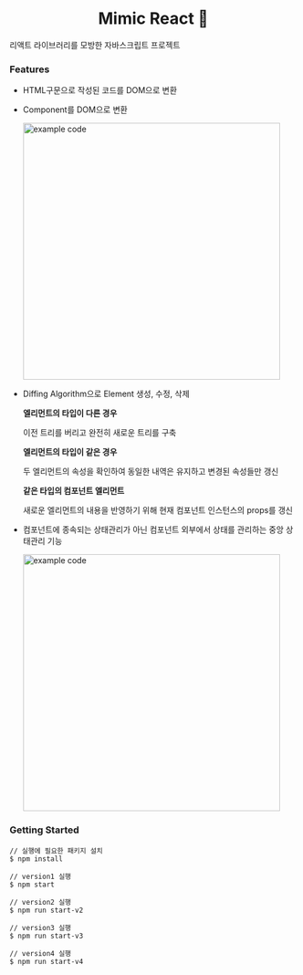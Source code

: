 <h1 align="center">Mimic React 🎩</h1>
<p>리액트 라이브러리를 모방한 자바스크립트 프로젝트</p>

### Features

- HTML구문으로 작성된 코드를 DOM으로 변환
- Component를 DOM으로 변환
  <p align="left"><img src="https://github.com/Danji-ya/JS_mimic-react/assets/53927959/faaa916e-1b3f-451d-9490-e6ea7204953d" alt="example code" width='450px'></p>

- Diffing Algorithm으로 Element 생성, 수정, 삭제

  **엘리먼트의 타입이 다른 경우**

  이전 트리를 버리고 완전히 새로운 트리를 구축

  **엘리먼트의 타입이 같은 경우**

  두 엘리먼트의 속성을 확인하여 동일한 내역은 유지하고 변경된 속성들만 갱신

  **같은 타입의 컴포넌트 엘리먼트**

  새로운 엘리먼트의 내용을 반영하기 위해 현재 컴포넌트 인스턴스의 props를 갱신

- 컴포넌트에 종속되는 상태관리가 아닌 컴포넌트 외부에서 상태를 관리하는 중앙 상태관리 기능
  <p align="left"><img src="https://github.com/Danji-ya/JS_mimic-react/assets/53927959/eee63aea-0b96-4fcc-98c7-293f48325fcc" alt="example code" width='450px'></p>

### Getting Started

```
// 실행에 필요한 패키지 설치
$ npm install

// version1 실행
$ npm start

// version2 실행
$ npm run start-v2

// version3 실행
$ npm run start-v3

// version4 실행
$ npm run start-v4
```
